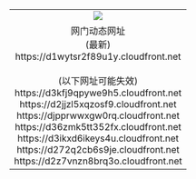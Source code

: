 ﻿<table>
  <tr></tr>
  <tr><td colspan=2 align=center><img src="https://d1wytsr2f89u1y.cloudfront.net/Up/oGate.jpg" /></td></tr>
  <tr><td colspan=2 align=center>网门动态网址<br/>(最新)
<br>https://d1wytsr2f89u1y.cloudfront.net
<br/><br/>(以下网址可能失效)
<br>https://d3kfj9qpywe9h5.cloudfront.net
<br>https://d2jjzl5xqzosf9.cloudfront.net
<br>https://djpprwwxgw0rq.cloudfront.net
<br>https://d36zmk5tt352fx.cloudfront.net
<br>https://d3ikxd6ikeys4u.cloudfront.net
<br>https://d272q2cb6s9je.cloudfront.net
<br>https://d2z7vnzn8brq3o.cloudfront.net
    </td>
  </tr>
</table>
